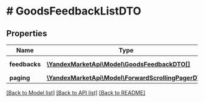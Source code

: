 # # GoodsFeedbackListDTO

## Properties

Name | Type | Description | Notes
------------ | ------------- | ------------- | -------------
**feedbacks** | [**\YandexMarketApi\Model\GoodsFeedbackDTO[]**](GoodsFeedbackDTO.md) | Список отзывов. |
**paging** | [**\YandexMarketApi\Model\ForwardScrollingPagerDTO**](ForwardScrollingPagerDTO.md) |  | [optional]

[[Back to Model list]](../../README.md#models) [[Back to API list]](../../README.md#endpoints) [[Back to README]](../../README.md)
